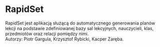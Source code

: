 # RapidSet
RapidSet jest aplikacją służącą do automatycznego generowania planów lekcji na podstawie zdefiniowanej bazy sal lekcyjnych, nauczycieli, klas, przedmiotów oraz relacji pomiędzy nimi. </br>
Autorzy: Piotr Gargula, Krzysztof Rybicki, Kacper Zaręba.
